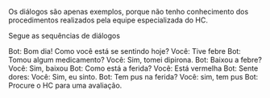 Os diálogos são apenas exemplos, porque não tenho conhecimento dos procedimentos realizados pela equipe especializada do HC. 

Segue as sequências de diálogos 

Bot: Bom dia! Como você está se sentindo hoje?
Você: Tive febre
Bot: Tomou algum medicamento?
Você: Sim, tomei dipirona.
Bot: Baixou a febre?
Você: Sim, baixou
Bot: Como está a ferida?
Você: Está vermelha
Bot: Sente dores:
Você: Sim, eu sinto.
Bot: Tem pus na ferida?
Você: sim, tem pus
Bot: Procure o HC para uma avaliação.
